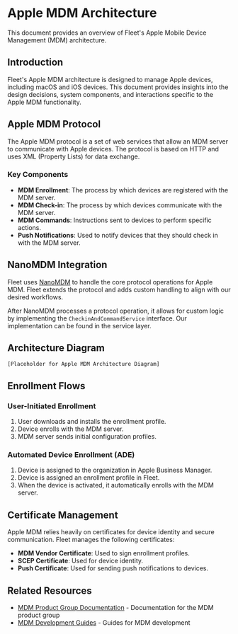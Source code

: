 # Apple MDM Architecture

This document provides an overview of Fleet's Apple Mobile Device Management (MDM) architecture.

## Introduction

Fleet's Apple MDM architecture is designed to manage Apple devices, including macOS and iOS devices. This document provides insights into the design decisions, system components, and interactions specific to the Apple MDM functionality.

## Apple MDM Protocol

The Apple MDM protocol is a set of web services that allow an MDM server to communicate with Apple devices. The protocol is based on HTTP and uses XML (Property Lists) for data exchange.

### Key Components

- **MDM Enrollment**: The process by which devices are registered with the MDM server.
- **MDM Check-in**: The process by which devices communicate with the MDM server.
- **MDM Commands**: Instructions sent to devices to perform specific actions.
- **Push Notifications**: Used to notify devices that they should check in with the MDM server.

## NanoMDM Integration

Fleet uses [NanoMDM](https://github.com/micromdm/nanomdm) to handle the core protocol operations for Apple MDM. Fleet extends the protocol and adds custom handling to align with our desired workflows.

After NanoMDM processes a protocol operation, it allows for custom logic by implementing the `CheckinAndCommandService` interface. Our implementation can be found in the service layer.

## Architecture Diagram

```
[Placeholder for Apple MDM Architecture Diagram]
```

## Enrollment Flows

### User-Initiated Enrollment

1. User downloads and installs the enrollment profile.
2. Device enrolls with the MDM server.
3. MDM server sends initial configuration profiles.

### Automated Device Enrollment (ADE)

1. Device is assigned to the organization in Apple Business Manager.
2. Device is assigned an enrollment profile in Fleet.
3. When the device is activated, it automatically enrolls with the MDM server.

## Certificate Management

Apple MDM relies heavily on certificates for device identity and secure communication. Fleet manages the following certificates:

- **MDM Vendor Certificate**: Used to sign enrollment profiles.
- **SCEP Certificate**: Used for device identity.
- **Push Certificate**: Used for sending push notifications to devices.

## Related Resources

- [MDM Product Group Documentation](../../product-groups/mdm/) - Documentation for the MDM product group
- [MDM Development Guides](../../guides/mdm/) - Guides for MDM development